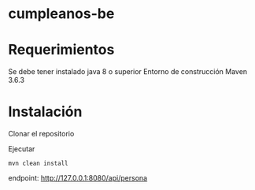 # cumpleanos-be

# Requerimientos

Se debe tener instalado java 8 o superior 
Entorno de construcción Maven 3.6.3

# Instalación

Clonar el repositorio

Ejecutar
```
mvn clean install
```
endpoint: http://127.0.0.1:8080/api/persona
